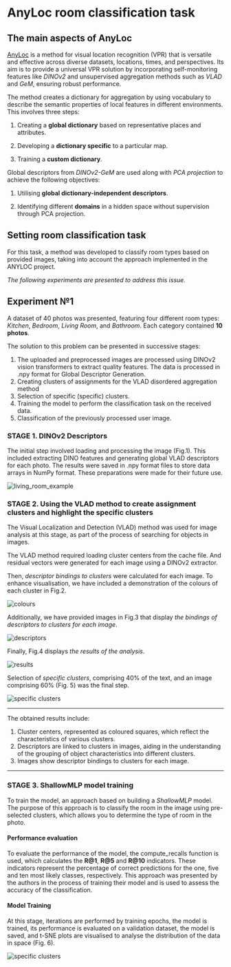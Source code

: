 # AnyLoc room classification task

## The main aspects of AnyLoc

[AnyLoc](https://anyloc.github.io/assets/AnyLoc.pdf) is a method for visual location recognition (VPR) that is versatile and effective across diverse datasets, locations, times, and perspectives. Its aim is to provide a universal VPR solution by incorporating self-monitoring features like *DINOv2* and unsupervised aggregation methods such as *VLAD* and *GeM*, ensuring robust performance.

The method creates a dictionary for aggregation by using vocabulary to describe the semantic properties of local features in different environments. This involves three steps:

1. Creating a **global dictionary** based on representative places and attributes.

2. Developing a **dictionary specific** to a particular map.

3. Training a **custom dictionary**.

Global descriptors from *DINOv2-GeM* are used along with *PCA projection* to achieve the following objectives:

1. Utilising **global dictionary-independent descriptors**.

2. Identifying different **domains** in a hidden space without supervision through PCA projection.

## Setting room classification task

For this task, a method was developed to classify room types based on provided images, taking into account the approach implemented in the ANYLOC project. 

*The following experiments are presented to address this issue.*

## Experiment №1

A dataset of 40 photos was presented, featuring four different room types: *Kitchen*, *Bedroom*, *Living Room*, and *Bathroom*. Each category contained **10 photos**.

The solution to this problem can be presented in successive stages:

1. The uploaded and preprocessed images are processed using DINOv2 vision transformers to extract quality features. The data is processed in .npy format for Global Descriptor Generation.
2. Creating clusters of assignments for the VLAD disordered aggregation method
3. Selection of specific (specific) clusters.
4. Training the model to perform the classification task on the received data.
6. Classification of the previously processed user image.

### STAGE 1. DINOv2 Descriptors

The initial step involved loading and processing the image (Fig.1). This included extracting DINO features and generating global VLAD descriptors for each photo. The results were saved in .npy format files to store data arrays in NumPy format. These preparations were made for their future use.

![living_room_example](https://github.com/totminaekaterina/Anyloc-room-classification/blob/main/imgs/lr_4.jpg)

### STAGE 2. Using the VLAD method to create assignment clusters and highlight the specific clusters

The Visual Localization and Detection (VLAD) method was used for image analysis at this stage, as part of the process of searching for objects in images.

The VLAD method required loading cluster centers from the cache file. And residual vectors were generated for each image using a DINOv2 extractor. 

Then, *descriptor bindings to clusters* were calculated for each image. To enhance visualisation, we have included a demonstration of the colours of each cluster in Fig.2. 

![colours](https://github.com/totminaekaterina/Anyloc-room-classification/blob/main/imgs/1.png)

Additionally, we have provided images in Fig.3 that display *the bindings of descriptors to clusters for each image*.

![descriptors](https://github.com/totminaekaterina/Anyloc-room-classification/blob/main/imgs/2.png)

Finally, Fig.4 displays *the results of the analysis*.

![results](https://github.com/totminaekaterina/Anyloc-room-classification/blob/main/imgs/3.png)

Selection of *specific clusters*, comprising 40% of the text, and an image comprising 60% (Fig. 5) was the final step.

![specific clusters](https://github.com/totminaekaterina/Anyloc-room-classification/blob/main/imgs/4.png)

---

The obtained results include:
1. Cluster centers, represented as coloured squares, which reflect the characteristics of various clusters.
2. Descriptors are linked to clusters in images, aiding in the understanding of the grouping of object characteristics into different clusters.
3. Images show descriptor bindings to clusters for each image.

---

### STAGE 3. ShallowMLP model training

To train the model, an approach based on building a *ShallowMLP* model. The purpose of this approach is to classify the room in the image using pre-selected clusters, which allows you to determine the type of room in the photo.

#### Performance evaluation

To evaluate the performance of the model, the compute_recalls function is used, which calculates the **R@1**, **R@5** and **R@10** indicators. These indicators represent the percentage of correct predictions for the one, five and ten most likely classes, respectively. This approach was presented by the authors in the process of training their model and is used to assess the accuracy of the classification.

#### Model Training

At this stage, iterations are performed by training epochs, the model is trained, its performance is evaluated on a validation dataset, the model is saved, and t-SNE plots are visualised to analyse the distribution of the data in space (Fig. 6).

![specific clusters](https://github.com/totminaekaterina/Anyloc-room-classification/blob/main/imgs/4.png)






